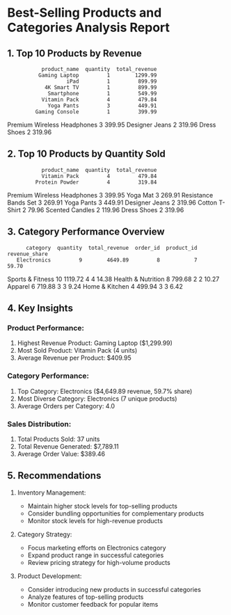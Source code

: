 
# Best-Selling Products and Categories Analysis Report

## 1. Top 10 Products by Revenue

               product_name  quantity  total_revenue
              Gaming Laptop         1        1299.99
                       iPad         1         899.99
                4K Smart TV         1         899.99
                 Smartphone         1         549.99
               Vitamin Pack         4         479.84
                 Yoga Pants         3         449.91
             Gaming Console         1         399.99
Premium Wireless Headphones         3         399.95
             Designer Jeans         2         319.96
                Dress Shoes         2         319.96

## 2. Top 10 Products by Quantity Sold

               product_name  quantity  total_revenue
               Vitamin Pack         4         479.84
             Protein Powder         4         319.84
Premium Wireless Headphones         3         399.95
                   Yoga Mat         3         269.91
       Resistance Bands Set         3         269.91
                 Yoga Pants         3         449.91
             Designer Jeans         2         319.96
             Cotton T-Shirt         2          79.96
            Scented Candles         2         119.96
                Dress Shoes         2         319.96

## 3. Category Performance Overview

          category  quantity  total_revenue  order_id  product_id  revenue_share
       Electronics         9        4649.89         8           7          59.70
  Sports & Fitness        10        1119.72         4           4          14.38
Health & Nutrition         8         799.68         2           2          10.27
           Apparel         6         719.88         3           3           9.24
    Home & Kitchen         4         499.94         3           3           6.42

## 4. Key Insights

### Product Performance:
1. Highest Revenue Product: Gaming Laptop ($1,299.99)
2. Most Sold Product: Vitamin Pack (4 units)
3. Average Revenue per Product: $409.95

### Category Performance:
1. Top Category: Electronics ($4,649.89 revenue, 59.7% share)
2. Most Diverse Category: Electronics (7 unique products)
3. Average Orders per Category: 4.0

### Sales Distribution:
1. Total Products Sold: 37 units
2. Total Revenue Generated: $7,789.11
3. Average Order Value: $389.46

## 5. Recommendations

1. Inventory Management:
   - Maintain higher stock levels for top-selling products
   - Consider bundling opportunities for complementary products
   - Monitor stock levels for high-revenue products

2. Category Strategy:
   - Focus marketing efforts on Electronics category
   - Expand product range in successful categories
   - Review pricing strategy for high-volume products

3. Product Development:
   - Consider introducing new products in successful categories
   - Analyze features of top-selling products
   - Monitor customer feedback for popular items
    